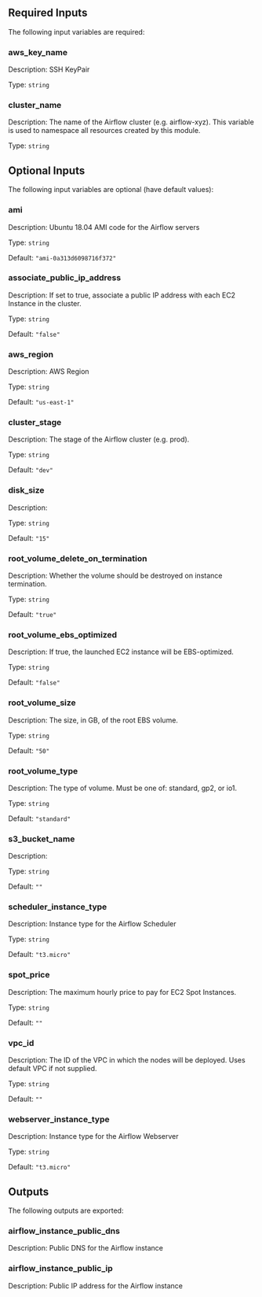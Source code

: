 ## Required Inputs

The following input variables are required:

### aws\_key\_name

Description: SSH KeyPair

Type: `string`

### cluster\_name

Description: The name of the Airflow cluster (e.g. airflow-xyz). This variable is used to namespace all resources created by this module.

Type: `string`

## Optional Inputs

The following input variables are optional (have default values):

### ami

Description: Ubuntu 18.04 AMI code for the Airflow servers

Type: `string`

Default: `"ami-0a313d6098716f372"`

### associate\_public\_ip\_address

Description: If set to true, associate a public IP address with each EC2 Instance in the cluster.

Type: `string`

Default: `"false"`

### aws\_region

Description: AWS Region

Type: `string`

Default: `"us-east-1"`

### cluster\_stage

Description: The stage of the Airflow cluster (e.g. prod).

Type: `string`

Default: `"dev"`

### disk\_size

Description:

Type: `string`

Default: `"15"`

### root\_volume\_delete\_on\_termination

Description: Whether the volume should be destroyed on instance termination.

Type: `string`

Default: `"true"`

### root\_volume\_ebs\_optimized

Description: If true, the launched EC2 instance will be EBS-optimized.

Type: `string`

Default: `"false"`

### root\_volume\_size

Description: The size, in GB, of the root EBS volume.

Type: `string`

Default: `"50"`

### root\_volume\_type

Description: The type of volume. Must be one of: standard, gp2, or io1.

Type: `string`

Default: `"standard"`

### s3\_bucket\_name

Description:

Type: `string`

Default: `""`

### scheduler\_instance\_type

Description: Instance type for the Airflow Scheduler

Type: `string`

Default: `"t3.micro"`

### spot\_price

Description: The maximum hourly price to pay for EC2 Spot Instances.

Type: `string`

Default: `""`

### vpc\_id

Description: The ID of the VPC in which the nodes will be deployed.  Uses default VPC if not supplied.

Type: `string`

Default: `""`

### webserver\_instance\_type

Description: Instance type for the Airflow Webserver

Type: `string`

Default: `"t3.micro"`

## Outputs

The following outputs are exported:

### airflow\_instance\_public\_dns

Description: Public DNS for the Airflow instance

### airflow\_instance\_public\_ip

Description: Public IP address for the Airflow instance


